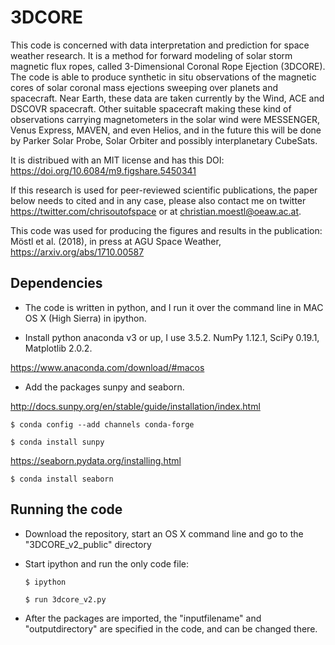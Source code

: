 # 3DCORE

This code is concerned with data interpretation and prediction for space weather research. It is a method for forward modeling of solar storm magnetic flux ropes, called 3-Dimensional Coronal Rope Ejection (3DCORE). The code is able to produce synthetic in situ observations of the magnetic cores of solar coronal mass ejections sweeping over planets and spacecraft. Near Earth, these data are taken currently by the Wind, ACE and DSCOVR spacecraft. Other suitable spacecraft making these kind of observations carrying magnetometers in the solar wind were MESSENGER, Venus Express, MAVEN, and even Helios, and in the future this will be done by Parker Solar Probe, Solar Orbiter and possibly interplanetary CubeSats.

It is distribued with an MIT license and has this DOI: https://doi.org/10.6084/m9.figshare.5450341

If this research is used for peer-reviewed scientific publications, the paper below needs to cited and in any case, please also contact me on twitter https://twitter.com/chrisoutofspace or at christian.moestl@oeaw.ac.at.

This code was used for producing the figures and results in the publication:
Möstl et al. (2018), in press at AGU Space Weather, https://arxiv.org/abs/1710.00587

## Dependencies
* The code is written in python, and I run it over the command line in MAC OS X (High Sierra) in ipython.

* Install python anaconda v3 or up, I use 3.5.2. NumPy 1.12.1, SciPy 0.19.1, Matplotlib 2.0.2.

https://www.anaconda.com/download/#macos

* Add the packages sunpy and seaborn. 

http://docs.sunpy.org/en/stable/guide/installation/index.html

    $ conda config --add channels conda-forge
     
    $ conda install sunpy

    
https://seaborn.pydata.org/installing.html

    $ conda install seaborn    
    

## Running the code
* Download the repository, start an OS X command line and go to the "3DCORE_v2_public" directory
* Start ipython and run the only code file:

      $ ipython
      
      $ run 3dcore_v2.py
  
* After the packages are imported, the "inputfilename" and "outputdirectory" are specified in the code, and can be changed there.




